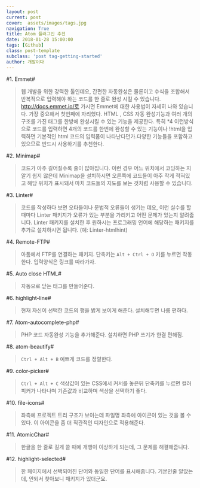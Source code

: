 ```yaml
---
layout: post
current: post
cover:  assets/images/tags.jpg
navigation: True
title: Atom 플러그인 추천
date: 2018-01-28 15:00:00
tags: [Github]
class: post-template
subclass: 'post tag-getting-started'
author: 개발이다
---
```


#1. Emmet#
>웹 개발을 위한 강력한 툴인데요, 간편한 자동완성은 물론이고 수식을 조합해서 반복적으로 입력해야 하는 코드를 한 줄로 완성 시킬 수 있습니다. http://docs.emmet.io/로 가시면 Emmet에 대한 사용법이 자세히 나와 있습니다. 가장 중요해서 첫번째에 자리했다. HTML , CSS 자동 완성기능과 여러 개의 구조를 가진 태그를 한방에 완성시킬 수 있는 기능을 제공한다. 특히 *4 이런방식으로 코드를 입력하면 4개의 코드를 한번에 완성할 수 있는 기능이나 !html을 입력하면 기본적인 html 코드의 입력폼이 나타난다던가.다양한 기능들을 포함하고 있으므로 반드시 사용하기를 추천한다.


#2. Minimap#
>코드가 아주 길어질수록 줄이 많아집니다. 이런 경우 어느 위치에서 코딩하는 지 알기 쉽지 않은데 Minimap을 설치하시면 오른쪽에 코드들이 아주 작게 적혀있고 해당 위치가 표시돼서 마치 코드들의 지도를 보는 것처럼 사용할 수 있습니다.


#3. Linter#
>코드를 작성하다 보면 오타들이나 문법적 오류들이 생기는 데요, 이런 실수를 할 때마다 Linter 패키지가 오류가 있는 부분을 가리키고 어떤 문제가 있는지 알려줍니다. Linter 패키지를 설치한 후 원하시는 프로그래밍 언어에 해당하는 패키지를 추가로 설치하시면 됩니다. (예: Linter-htmlhint)


#4. Remote-FTP#
>아톰에서 FTP를 연결하는 패키지. 단축키는 `Alt + Ctrl + O` 키를 누르면 작동한다. 입력양식은 링크를 따라가자.


#5. Auto close HTML#
>자동으로 닫는 태그를 만들어준다.


#6. highlight-line#
>현재 자신이 선택한 코드의 행을 밝게 보이게 해준다. 설치해두면 나름 편하다.


#7. Atom-autocomplete-php#
>PHP 코드 자동완성 기능을 추가해준다. 설치하면 PHP 쓰기가 한결 편해짐.


#8. atom-beautify#
>`Ctrl + Alt + B` 예쁘게 코드를 정렬한다.


#9. color-picker#
>`Ctrl + Alt + C` 색상값이 있는 CSS에서 커서를 놓은뒤 단축키를 누르면 컬러피커가 나타나며 기존값과 비교하며 색상을 선택하기 좋다.


#10. file-icons#
>좌측에 프로젝트 트리 구조가 보이는데 파일명 좌측에 아이콘이 있는 것을 볼 수 있다.
이 아이콘을 좀 더 직관적인 디자인으로 적용해준다.


#11. AtomicChar#
>한글을 한 줄로 길게 쓸 때에 개행이 이상하게 되는데, 그 문제를 해결해줍니다.

#12. highlight-selected#
>한 페이지에서 선택되어진 단어와 동일한 단어를 표시해줍니다. 기본인줄 알았는데, 안되서 찾아보니 패키지가 있더군요.
